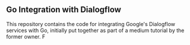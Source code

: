 ## Go Integration with Dialogflow
This repository contains the code for integrating Google's Dialogflow services with Go, initially put together as part of a medium tutorial by the former owner. F